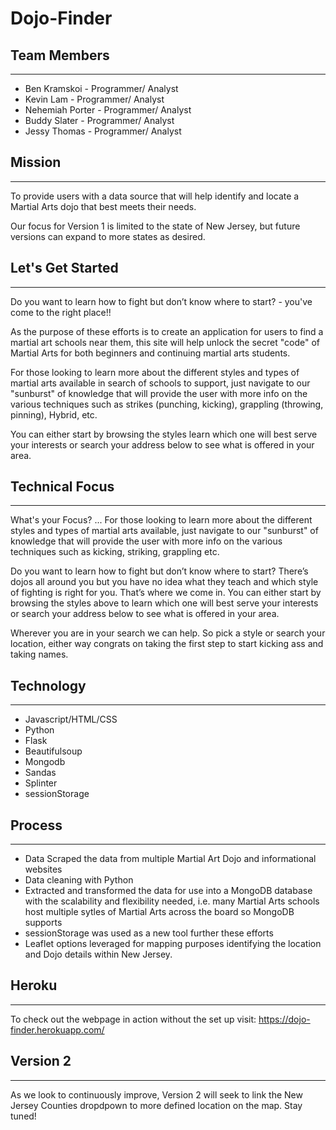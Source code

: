 # Dojo-Finder

## Team Members

---

* Ben Kramskoi - Programmer/ Analyst
* Kevin Lam - Programmer/ Analyst
* Nehemiah Porter - Programmer/ Analyst
* Buddy Slater - Programmer/ Analyst
* Jessy Thomas - Programmer/ Analyst


## Mission

---

To provide users with a data source that will help identify and locate a Martial Arts dojo that best meets their needs. 

Our focus for Version 1 is limited to the state of New Jersey, but future versions can expand to more states as desired. 

## Let's Get Started 

---

Do you want to learn how to fight but don’t know where to start? - you've come to the right place!! 

As the purpose of these efforts is to create an application for users to find a martial art schools near them, this site will help unlock the secret "code" of Martial Arts for both beginners and continuing martial arts students.

For those looking to learn more about the different styles and types of martial arts available in search of schools to support, just navigate to our "sunburst" of knowledge that will provide the user with more info on the various techniques such as strikes (punching, kicking),  grappling (throwing, pinning), Hybrid, etc.

You can either start by browsing the styles learn which one will best serve your interests or search your address below to see what is offered in your area.

## Technical Focus

---

What's your Focus? ... For those looking to learn more about the different styles and types of martial arts available, just navigate to our "sunburst" of knowledge that will provide the user with more info on the various techniques such as kicking, striking, grappling etc. 

Do you want to learn how to fight but don’t know where to start? There’s dojos all around you but you have no idea what they teach and which style of fighting is right for you. That’s where we come in. You can either start by browsing the styles above to learn which one will best serve your interests or search your address below to see what is offered in your area.</p>
    <p>Wherever you are in your search we can help. So pick a style or search your location, either way congrats on taking the first step to start kicking ass and taking names.</p>

## Technology

---

* Javascript/HTML/CSS
* Python
* Flask
* Beautifulsoup
* Mongodb
* Sandas
* Splinter
* sessionStorage

## Process

---
* Data Scraped the data from multiple Martial Art Dojo and informational websites
* Data cleaning with Python
* Extracted and transformed the data for use into a  MongoDB database with the scalability and flexibility needed, i.e. many Martial Arts schools host multiple sytles of Martial Arts across the board so MongoDB supports
* sessionStorage was used as a new tool further these efforts
* Leaflet options leveraged for mapping purposes identifying the location and Dojo details within New Jersey. 





## Heroku

---
To check out the webpage in action without the set up visit: https://dojo-finder.herokuapp.com/

## Version 2

---

As we look to continuously improve, Version 2 will seek to link the New Jersey Counties dropdpown to more defined location on the map. Stay tuned! 

